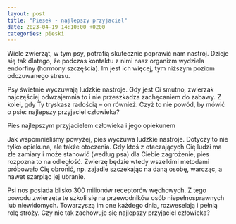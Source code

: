 ```yaml
---
layout: post
title: "Piesek - najlepszy przyjaciel"
date: 2023-04-19 14:10:00 +0200
categories: pieski
---
```


Wiele zwierząt, w tym psy, potrafią skutecznie poprawić nam nastrój. Dzieje się tak dlatego, że podczas kontaktu z nimi nasz organizm wydziela endorfiny (hormony szczęścia). Im jest ich więcej, tym niższym poziom odczuwanego stresu.

Psy świetnie wyczuwają ludzkie nastroje. Gdy jest Ci smutno, zwierzak najczęściej odwzajemnia to i nie przeszkadza zachęcaniem do zabawy. Z kolei, gdy Ty tryskasz radością – on również. Czyż to nie powód, by mówić o psie: najlepszy przyjaciel człowieka?

Pies najlepszym przyjacielem człowieka i jego opiekunem

Jak wspomnieliśmy powyżej, pies wyczuwa ludzkie nastroje. Dotyczy to nie tylko opiekuna, ale także otoczenia. Gdy ktoś z otaczających Cię ludzi ma złe zamiary i może stanowić (według psa) dla Ciebie zagrożenie, pies rozpozna to na odległość. Zwierzę będzie wtedy wszelkimi metodami próbowało Cię obronić, np. zajadle szczekając na daną osobę, warcząc, a nawet szarpiąc jej ubranie.

Psi nos posiada blisko 300 milionów receptorów węchowych. Z tego powodu zwierzęta te szkoli się na przewodników osób niepełnosprawnych lub niewidomych. Towarzyszą im one każdego dnia, rozweselają i pełnią rolę stróży. Czy nie tak zachowuje się najlepszy przyjaciel człowieka?
